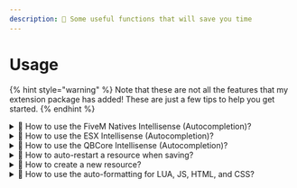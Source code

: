 ```yaml
---
description: 🎉 Some useful functions that will save you time
---
```


# Usage

{% hint style="warning" %}
Note that these are not all the features that my extension package has added! These are just a few tips to help you get started.
{% endhint %}

<details>

<summary>💭 How to use the FiveM Natives Intellisense (Autocompletion)?</summary>

1. Press STRG + SPACE or start typing to open the autocompletion
2. Search for any native\
   ![](<../../.gitbook/assets/Monosnap screencast 2024-07-10 12-27-22.gif>)
3. 🎉 You can now use the FiveM Natives faster!\


</details>

<details>

<summary>💭 How to use the ESX Intellisense (Autocompletion)?</summary>

1. Press STRG + SPACE or start typing to open the autocompletion
2. Search for xPlayer or ESX\
   ![](<../../.gitbook/assets/Monosnap screencast 2024-07-10 12-11-40.gif>)
3. 🎉 You can now use the ESX methods faster!

</details>

<details>

<summary>💭 How to use the QBCore Intellisense (Autocompletion)?</summary>

1. Press STRG + SPACE or start typing to open the autocompletion
2. Search for Player or QBCore\
   ![](<../../.gitbook/assets/Monosnap screencast 2024-07-10 12-22-11.gif>)
3. 🎉 You can now use the QBCore methods faster!\
   \


</details>

<details>

<summary>💭 How to auto-restart a resource when saving?</summary>

1. Start your complete script folder in vscode (workspace)
2. Click on the `Connect` button in the bottom left bar\
   ![](<../../.gitbook/assets/Bildschirmfoto 2024-07-10 um 09.27.40 (1).png>)
3. After that, an input window will open. Enter the RCON password that you have defined in your CFG there\
   ![](<../../.gitbook/assets/Bildschirmfoto 2024-07-10 um 09.30.06.png>)
4. 🎉 Now an RCON request is sent for each save and the resource (name of the workspace) is restarted as long as the password is correct.

</details>

<details>

<summary>💭 How to create a new resource?</summary>

1. Right-click in the file bar
2. Select `Generate FiveM resource`\
   <img src="../../.gitbook/assets/Bildschirmfoto 2024-07-11 um 09.27.18.png" alt="" data-size="line">
3. Follow the setup\
   ![](<../../.gitbook/assets/Monosnap screencast 2024-07-11 10-43-14.gif>)
4. 🎉 You have created a new script!\
   ![](<../../.gitbook/assets/Monosnap test.lua — test 2024-07-11 10-46-02.png>)\
   ![](../../.gitbook/assets/d.png)

</details>

<details>

<summary>💭 How to use the auto-formatting for LUA, JS, HTML, and CSS?</summary>

1. Create a `.vscode` folder in your workspace
2. Create the `settings.json`, use the current [settings template](https://github.com/Tuncion/vscode-fivem-development-kit/blob/main/examples/settings.json) on GitHub
3. Adjust the settings
4. 🎉 If you save a file now, the code is formatted automatically

</details>

